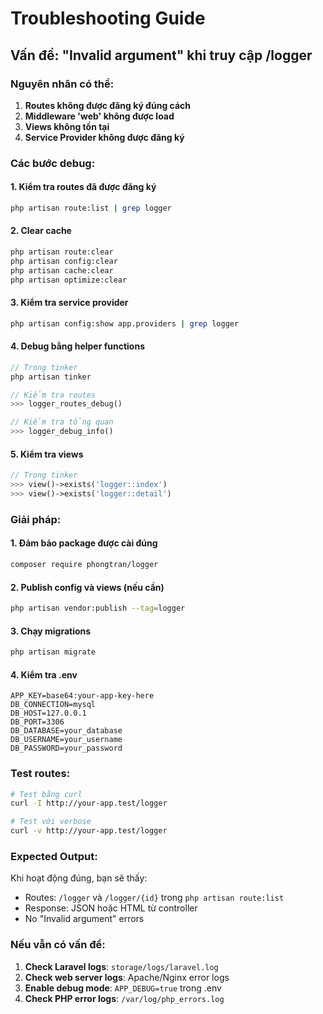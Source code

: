 # Troubleshooting Guide

## Vấn đề: "Invalid argument" khi truy cập /logger

### Nguyên nhân có thể:

1. **Routes không được đăng ký đúng cách**
2. **Middleware 'web' không được load**
3. **Views không tồn tại**
4. **Service Provider không được đăng ký**

### Các bước debug:

#### 1. Kiểm tra routes đã được đăng ký
```bash
php artisan route:list | grep logger
```

#### 2. Clear cache
```bash
php artisan route:clear
php artisan config:clear
php artisan cache:clear
php artisan optimize:clear
```

#### 3. Kiểm tra service provider
```bash
php artisan config:show app.providers | grep logger
```

#### 4. Debug bằng helper functions
```php
// Trong tinker
php artisan tinker

// Kiểm tra routes
>>> logger_routes_debug()

// Kiểm tra tổng quan
>>> logger_debug_info()
```

#### 5. Kiểm tra views
```php
// Trong tinker
>>> view()->exists('logger::index')
>>> view()->exists('logger::detail')
```

### Giải pháp:

#### 1. Đảm bảo package được cài đúng
```bash
composer require phongtran/logger
```

#### 2. Publish config và views (nếu cần)
```bash
php artisan vendor:publish --tag=logger
```

#### 3. Chạy migrations
```bash
php artisan migrate
```

#### 4. Kiểm tra .env
```env
APP_KEY=base64:your-app-key-here
DB_CONNECTION=mysql
DB_HOST=127.0.0.1
DB_PORT=3306
DB_DATABASE=your_database
DB_USERNAME=your_username
DB_PASSWORD=your_password
```

### Test routes:

```bash
# Test bằng curl
curl -I http://your-app.test/logger

# Test với verbose
curl -v http://your-app.test/logger
```

### Expected Output:

Khi hoạt động đúng, bạn sẽ thấy:
- Routes: `/logger` và `/logger/{id}` trong `php artisan route:list`
- Response: JSON hoặc HTML từ controller
- No "Invalid argument" errors

### Nếu vẫn có vấn đề:

1. **Check Laravel logs**: `storage/logs/laravel.log`
2. **Check web server logs**: Apache/Nginx error logs
3. **Enable debug mode**: `APP_DEBUG=true` trong .env
4. **Check PHP error logs**: `/var/log/php_errors.log` 